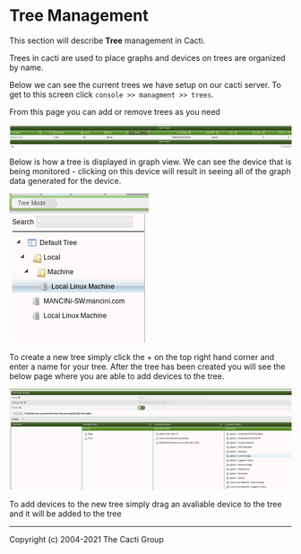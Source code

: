 # Tree Management

This section will describe **Tree** management in Cacti.

Trees in cacti are used to place graphs and devices on trees are
organized by name.

Below we can see the current trees we have setup on our cacti
server. To get to this screen click `console >> managment >> trees`.

From this page you can add or remove trees as you need

![tree screen](images/cacti_trees_screen.png)

Below is how a tree is displayed in graph view.  We can see the device that
is being monitored - clicking on this device will result in seeing all
of the graph data generated for the device.

![default tree](images/cacti_default_tree.png)

To create a new tree simply click the + on the top right hand corner and
enter a name for your tree. After the tree has been created you will
see the below page where you are able to add devices to the tree.

![tree options](images/tree_options.png)

To add devices to the new tree simply drag an avaliable device to the
tree and it will be added to the tree

---
Copyright (c) 2004-2021 The Cacti Group
